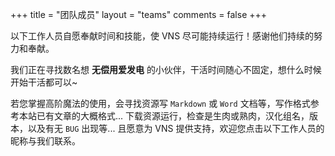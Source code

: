 +++
title = "团队成员"
layout = "teams"
comments = false
+++

以下工作人员自愿奉献时间和技能，使 VNS 尽可能持续运行！感谢他们持续的努力和奉献。

我们正在寻找数名想 **无偿用爱发电** 的小伙伴，干活时间随心不固定，想什么时候开始干活都可以~

若您掌握高阶魔法的使用，会寻找资源写 `Markdown` 或 `Word` 文档等，写作格式参考本站已有文章的大概格式... 下载资源运行，检查是生肉或熟肉，汉化组名，版本，以及有无 `BUG` 出现等... 且愿意为 VNS 提供支持，欢迎您点击以下工作人员的昵称与我们联系。
